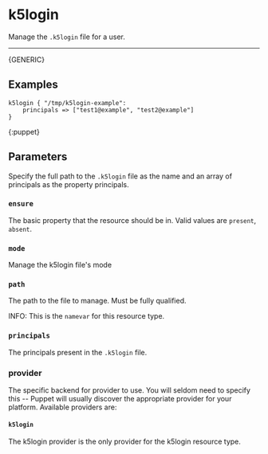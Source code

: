 k5login
=======

Manage the `.k5login` file for a user.

* * *

{GENERIC}

Examples
--------

    k5login { "/tmp/k5login-example":
        principals => ["test1@example", "test2@example"]
    }
{:puppet}

Parameters
----------

Specify the full path to the `.k5login` file as the name and an array
of principals as the property principals.

### `ensure`

The basic property that the resource should be in. Valid values are
`present`, `absent`.

### `mode`

Manage the k5login file's mode

### `path`

The path to the file to manage. Must be fully qualified.

INFO: This is the `namevar` for this resource type.

### `principals`

The principals present in the `.k5login` file.

### provider

The specific backend for provider to use. You will seldom need to
specify this -- Puppet will usually discover the appropriate
provider for your platform. Available providers are:

#### `k5login`

The k5login provider is the only provider for the k5login resource type.

